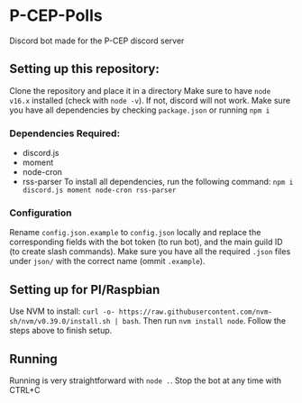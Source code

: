 # P-CEP-Polls
Discord bot made for the P-CEP discord server

## Setting up this repository:
Clone the repository and place it in a directory
Make sure to have `node v16.x` installed (check with `node -v`). If not, discord will not work.
Make sure you have all dependencies by checking `package.json` or running `npm i`

### Dependencies Required:
- discord.js
- moment
- node-cron
- rss-parser
To install all dependencies, run the following command: `npm i discord.js moment node-cron rss-parser`

### Configuration
Rename `config.json.example` to `config.json` locally and replace the corresponding fields with the bot token (to run bot), and the main guild ID (to create slash commands).
Make sure you have all the required `.json` files under `json/` with the correct name (ommit `.example`).

## Setting up for PI/Raspbian
Use NVM to install: `curl -o- https://raw.githubusercontent.com/nvm-sh/nvm/v0.39.0/install.sh | bash`.
Then run `nvm install node`. Follow the steps above to finish setup.

## Running
Running is very straightforward with `node .`. Stop the bot at any time with CTRL+C


